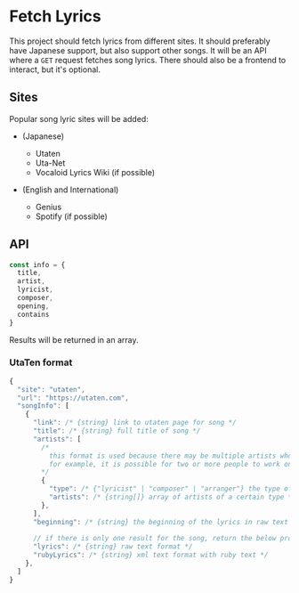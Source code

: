 # Fetch Lyrics

This project should fetch lyrics from different sites. It should preferably have Japanese support, but also support other songs. It will be an API where a `GET` request fetches song lyrics. There should also be a frontend to interact, but it's optional.

## Sites

Popular song lyric sites will be added:

- (Japanese)
  - Utaten
  - Uta-Net
  - Vocaloid Lyrics Wiki (if possible)

- (English and International)
  - Genius
  - Spotify (if possible)

## API

```js
const info = {
  title,
  artist,
  lyricist,
  composer,
  opening,
  contains
}
```

Results will be returned in an array.

### UtaTen format
```js
{
  "site": "utaten",
  "url": "https://utaten.com",
  "songInfo": [
    {
      "link": /* {string} link to utaten page for song */
      "title": /* {string} full title of song */
      "artists": [
        /*
          this format is used because there may be multiple artists who worked on the same component of a song
          for example, it is possible for two or more people to work on the composition
        */
        {
          "type": /* {"lyricist" | "composer" | "arranger"} the type of artist */
          "artists": /* {string[]} array of artists of a certain type */
        },
      ],
      "beginning": /* {string} the beginning of the lyrics in raw text format*/
      
      // if there is only one result for the song, return the below properties which contain the whole lyrics
      "lyrics": /* {string} raw text format */
      "rubyLyrics": /* {string} xml text format with ruby text */
    },
  ]
}